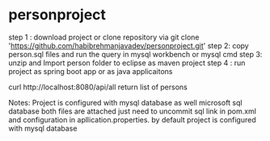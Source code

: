 # personproject
step 1 : download project or clone repository via git clone 'https://github.com/habibrehmanjavadev/personproject.git'
step 2: copy person.sql files and run the query in mysql workbench or mysql cmd
step 3: unzip and Import person folder to eclipse as maven project
step 4 : run project as spring boot app or as java applicaitons

curl http://localhost:8080/api/all
return list of persons


Notes: Project is configured with mysql database as well microsoft sql database both files are attached 
just need to uncommit sql link in pom.xml and configuration in apllication.properties.
by default project is configured with mysql database
